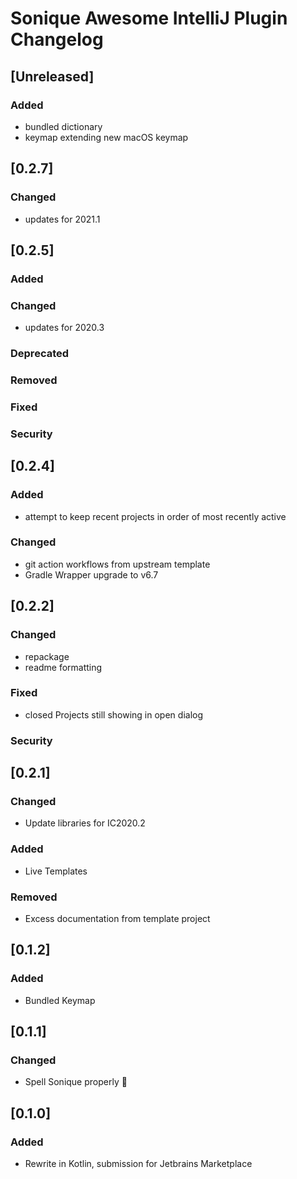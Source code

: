 <!-- Keep a Changelog guide -> https://keepachangelog.com -->

# Sonique Awesome IntelliJ Plugin Changelog

## [Unreleased]
### Added
- bundled dictionary
- keymap extending new macOS keymap
## [0.2.7]
### Changed
- updates for 2021.1

## [0.2.5]
### Added

### Changed
-  updates for 2020.3

### Deprecated

### Removed

### Fixed

### Security

## [0.2.4]
### Added
- attempt to keep recent projects in order of most recently active

### Changed
- git action workflows from upstream template
- Gradle Wrapper upgrade to v6.7

## [0.2.2]
### Changed
 - repackage
 - readme formatting
### Fixed
 - closed Projects still showing in open dialog
### Security

## [0.2.1]
### Changed
- Update libraries for IC2020.2

### Added
- Live Templates

### Removed
- Excess documentation from template project

## [0.1.2]
### Added
- Bundled Keymap

## [0.1.1]
### Changed
- Spell Sonique properly :facepalm:

## [0.1.0]
### Added
- Rewrite in Kotlin, submission for Jetbrains Marketplace 

